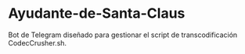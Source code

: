 # Ayudante-de-Santa-Claus
Bot de Telegram diseñado para gestionar el script de transcodificación CodecCrusher.sh.

